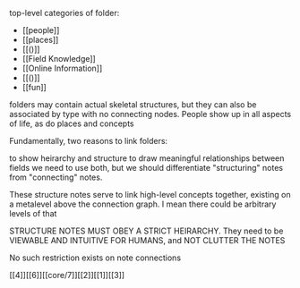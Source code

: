 


top-level categories of folder:

- [[people]]
- [[places]]
- [[()]]
- [[Field Knowledge]]
- [[Online Information]]
- [[()]]
- [[fun]]




folders may contain actual skeletal structures, but they can also be associated by type with no connecting nodes. People show up in all aspects of life, as do places and concepts



Fundamentally, two reasons to link folders:

to show heirarchy and structure
to draw meaningful relationships between fields
we need to use both, but we should differentiate "structuring" notes from "connecting" notes.

These structure notes serve to link high-level concepts together, existing on a metalevel above the connection graph. I mean there could be arbitrary levels of that


STRUCTURE NOTES MUST OBEY A STRICT HEIRARCHY. They need to be VIEWABLE AND INTUITIVE FOR HUMANS, and NOT CLUTTER THE NOTES

No such restriction exists on note connections



[[4]][[6]][[core/7]][[2]][[1]][[3]]
